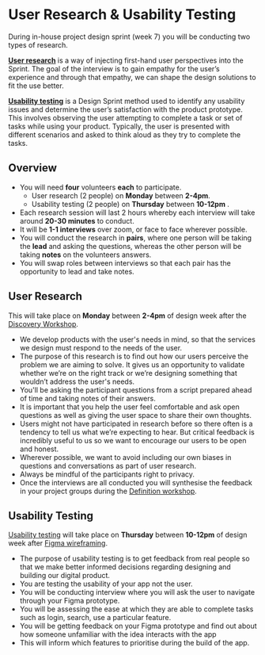 # User Research & Usability Testing

During in-house project design sprint (week 7) you will be conducting two types of research.

**[User research](https://designsprintkit.withgoogle.com/methodology/phase1-understand/user-interviews)** is a way of injecting first-hand user perspectives into the Sprint. The goal of the interview is to gain empathy for the user’s experience and through that empathy, we can shape the design solutions to fit the use better.

**[Usability testing](https://designsprintkit.withgoogle.com/methodology/phase6-validate/usability-study_1)** is a Design Sprint method used to identify any usability issues and determine the user’s satisfaction with the product prototype. This involves observing the user attempting to complete a task or set of tasks while using your product. Typically, the user is presented with different scenarios and asked to think aloud as they try to complete the tasks.

## Overview

- You will need **four** volunteers **each** to participate.
  - User research (2 people) on **Monday** between **2-4pm**.
  - Usability testing (2 people) on **Thursday** between **10-12pm** .
- Each research session will last 2 hours whereby each interview will take around **20-30 minutes** to conduct.
- It will be **1-1 interviews** over zoom, or face to face wherever possible.
- You will conduct the research in **pairs**, where one person will be taking the **lead** and asking the questions, whereas the other person will be taking **notes** on the volunteers answers.
- You will swap roles between interviews so that each pair has the opportunity to lead and take notes.

## User Research

This will take place on **Monday** between **2-4pm** of design week after the [Discovery Workshop](https://docs.google.com/presentation/d/10t83KG0ZHP5jKpxdL5HX8hkQDqvf2f01qJs-NkeqjX8/edit).

- We develop products with the user's needs in mind, so that the services we design must respond to the needs of the user.
- The purpose of this research is to find out how our users perceive the problem we are aiming to solve. It gives us an opportunity to validate whether we’re on the right track or we’re designing something that wouldn’t address the user's needs.
- You'll be asking the participant questions from a script prepared ahead of time and taking notes of their answers.
- It is important that you help the user feel comfortable and ask open questions as well as giving the user space to share their own thoughts.
- Users might not have participated in research before so there often is a tendency to tell us what we’re expecting to hear. But critical feedback is incredibly useful to us so we want to encourage our users to be open and honest.
- Wherever possible, we want to avoid including our own biases in questions and conversations as part of user research.
- Always be mindful of the participants right to privacy.
- Once the interviews are all conducted you will synthesise the feedback in your project groups during the [Definition workshop](https://docs.google.com/presentation/d/15c3DstgW4W-cFAjTV3LRNuvS9D7Ny5_UMOMYqW-Nvj0/edit).

## Usability Testing

[Usability testing](https://docs.google.com/presentation/d/10VxYiFBmwLevEH3V6AP74ibf_JRt51Gd-295TICrWQU/edit#slide=id.g87e8f70714_0_133) will take place on **Thursday** between **10-12pm** of design week after [Figma wireframing](https://learn.foundersandcoders.com/course/syllabus/projects/in-house-design/schedule/).

- The purpose of usability testing is to get feedback from real people so that we make better informed decisions regarding designing and building our digital product.
- You are testing the usability of your app not the user.
- You will be conducting interview where you will ask the user to navigate through your Figma prototype.
- You will be assessing the ease at which they are able to complete tasks such as login, search, use a particular feature.
- You will be getting feedback on your Figma prototype and find out about how someone unfamiliar with the idea interacts with the app
- This will inform which features to prioritise during the build of the app.

